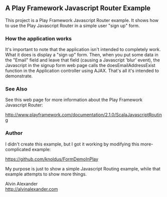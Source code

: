 ## A Play Framework Javascript Router Example

This project is a Play Framework Javascript Router example.
It shows how to use the Play Javascript Router in a simple
user "sign up" form.

### How the application works

It's important to note that the application isn't intended to
completely work. What it does is display a "sign up" form.
Then, when you put some data in the "Email" field and leave
that field (causing a Javascript 'blur' event), the Javascript
in the signup form web page calls the doesEmailAddressExist
function in the Application controller using AJAX. That's all
it's intended to demonstrate. 

### See Also

See this web page for more information about the Play Framework
Javascript Router:   

http://www.playframework.com/documentation/2.1.0/ScalaJavascriptRouting

### Author

I didn't create this example, but I got it working by modifying this
more-complicated example:

https://github.com/knoldus/FormDemoInPlay

My purpose is just to show a simple Javascript Routing example, while
that example attempts to show more things.

Alvin Alexander  
http://alvinalexander.com
